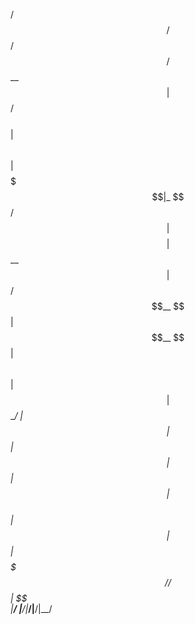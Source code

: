 /$$$$$$  /$$        /$$            
 /$$__  $$| $$      /$$$$            
| $$  \ $$| $$$$$$$|_  $$    /$$$$$$ 
| $$$$$$$$| $$__  $$ | $$   /$$__  $$
| $$__  $$| $$  \ $$ | $$  | $$  \__/
| $$  | $$| $$  | $$ | $$  | $$      
| $$  | $$| $$$$$$$//$$$$$$| $$      
|__/  |__/|_______/|______/|__/
